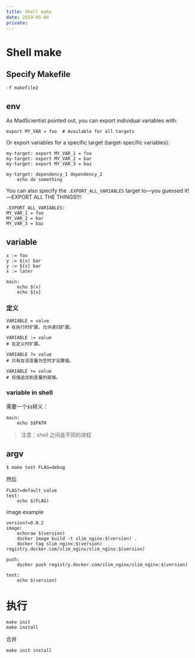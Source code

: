 ```yaml
---
title: Shell make
date: 2019-05-06
private:
---
```

# Shell make
## Specify Makefile
    -f makefile2

## env
As MadScientist pointed out, you can export individual variables with:

    export MY_VAR = foo  # Available for all targets

Or export variables for a specific target (target-specific variables):

    my-target: export MY_VAR_1 = foo
    my-target: export MY_VAR_2 = bar
    my-target: export MY_VAR_3 = baz

    my-target: dependency_1 dependency_2
        echo do something

You can also specify the `.EXPORT_ALL_VARIABLES` target to—you guessed it!—EXPORT ALL THE THINGS!!!:

    .EXPORT_ALL_VARIABLES:
    MY_VAR_1 = foo
    MY_VAR_2 = bar
    MY_VAR_3 = baz

## variable
    x := foo
    y := $(x) bar
    y := ${x} bar
    x := later

    main:
        echo $(x)
        echo ${x}

### 定义

    VARIABLE = value
    # 在执行时扩展，允许递归扩展。

    VARIABLE := value
    # 在定义时扩展。

    VARIABLE ?= value
    # 只有在该变量为空时才设置值。

    VARIABLE += value
    # 将值追加到变量的尾端。

### variable in shell
需要一个`$$`转义：

    main:
        echo $$PATH

> 注意：shell 之间是不同的进程

## argv
    $ make test FLAG=debug

然后

    FLAG?=default_value
    test:
        echo $(FLAG)

image example

    version?=0.0.2
    image:
        echoraw $(version)
        docker image build -t slim_nginx:$(version) .
        docker tag slim_nginx:$(version) registry.docker.com/slim_nginx/slim_nginx:$(version)

    push:
        docker push registry.docker.com/slim_nginx/slim_nginx:$(version)

    test:
        echo $(version)

# 执行

    make init
    make install

合并

    make init install
